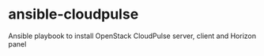 # ansible-cloudpulse
Ansible playbook to install OpenStack CloudPulse server, client and Horizon panel
